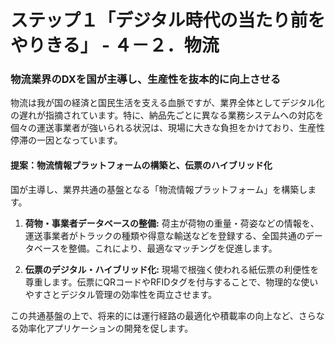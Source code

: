 # ステップ１「デジタル時代の当たり前をやりきる」 - ４－２．物流

### 物流業界のDXを国が主導し、生産性を抜本的に向上させる

物流は我が国の経済と国民生活を支える血脈ですが、業界全体としてデジタル化の遅れが指摘されています。特に、納品先ごとに異なる業務システムへの対応を個々の運送事業者が強いられる状況は、現場に大きな負担をかけており、生産性停滞の一因となっています。

#### 提案：物流情報プラットフォームの構築と、伝票のハイブリッド化

国が主導し、業界共通の基盤となる「物流情報プラットフォーム」を構築します。

1.  **荷物・事業者データベースの整備:** 荷主が荷物の重量・荷姿などの情報を、運送事業者がトラックの種類や得意な輸送などを登録する、全国共通のデータベースを整備。これにより、最適なマッチングを促進します。

2.  **伝票のデジタル・ハイブリッド化:** 現場で根強く使われる紙伝票の利便性を尊重します。伝票にQRコードやRFIDタグを付与することで、物理的な使いやすさとデジタル管理の効率性を両立させます。

この共通基盤の上で、将来的には運行経路の最適化や積載率の向上など、さらなる効率化アプリケーションの開発を促します。